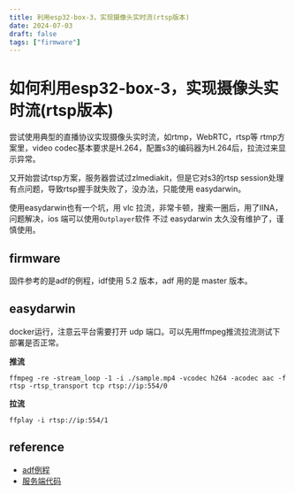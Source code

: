 ```yaml
---
title: 利用esp32-box-3，实现摄像头实时流(rtsp版本)
date: 2024-07-03
draft: false
tags: ["firmware"]
---
```


# 如何利用esp32-box-3，实现摄像头实时流(rtsp版本)

尝试使用典型的直播协议实现摄像头实时流，如rtmp，WebRTC，rtsp等
rtmp方案里，video codec基本要求是H.264，配置s3的编码器为H.264后，拉流过来显示异常。

又开始尝试rtsp方案，服务器尝试过zlmediakit，但是它对s3的rtsp session处理有点问题，导致rtsp握手就失败了，没办法，只能使用 easydarwin。

使用easydarwin也有一个坑，用 vlc 拉流，非常卡顿，搜索一圈后，用了IINA，问题解决，ios 端可以使用`Outplayer`软件
不过 easydarwin 太久没有维护了，谨慎使用。


## firmware

固件参考的是adf的例程，idf使用 5.2 版本，adf 用的是 master 版本。

## easydarwin

docker运行，注意云平台需要打开 udp 端口。可以先用ffmpeg推流拉流测试下部署是否正常。

__推流__
```shell
ffmpeg -re -stream_loop -1 -i ./sample.mp4 -vcodec h264 -acodec aac -f rtsp -rtsp_transport tcp rtsp://ip:554/0
```

__拉流__
```shell
ffplay -i rtsp://ip:554/1
```

## reference

- [adf例程](https://github.com/espressif/esp-adf/tree/master/examples/protocols/esp-rtsp)
- [服务端代码](https://gist.github.com/robbietree8/b3438900dbf3faca7f68c6f800b90caa)
